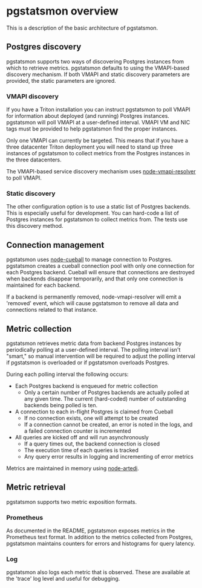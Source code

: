 # pgstatsmon overview

This is a description of the basic architecture of pgstatsmon.

## Postgres discovery

pgstatsmon supports two ways of discovering Postgres instances from which to
retrieve metrics. pgstatsmon defaults to using the VMAPI-based discovery
mechanism. If both VMAPI and static discovery parameters are provided, the
static parameters are ignored.

### VMAPI discovery

If you have a Triton installation you can instruct pgstatsmon to poll VMAPI
for information about deployed (and running) Postgres instances. pgstatsmon
will poll VMAPI at a user-defined interval. VMAPI VM and NIC tags must be
provided to help pgstatsmon find the proper instances.

Only one VMAPI can currently be targeted. This means that if you have a three
datacenter Triton deployment you will need to stand up three instances of
pgstatsmon to collect metrics from the Postgres instances in the three
datacenters.

The VMAPI-based service discovery mechanism uses
[node-vmapi-resolver](https://github.com/joyent/node-vmapi-resolver) to poll
VMAPI.

### Static discovery

The other configuration option is to use a static list of Postgres backends.
This is especially useful for development. You can hard-code a list of
Postgres instances for pgstatsmon to collect metrics from. The tests use this
discovery method.

## Connection management

pgstatsmon uses [node-cueball](https://github.com/joyent/node-cueball) to
manage connection to Postgres. pgstatsmon creates a cueball connection pool
with only one connection for each Postgres backend. Cueball will ensure that
connections are destroyed when backends disappear temporarily, and that only one
connection is maintained for each backend.

If a backend is permanently removed, node-vmapi-resolver will emit a 'removed'
event, which will cause pgstatsmon to remove all data and connections related
to that instance.

## Metric collection

pgstatsmon retrieves metric data from backend Postgres instances by
periodically polling at a user-defined interval. The polling interval isn't
"smart," so manual intervention will be required to adjust the polling interval
if pgstatsmon is overloaded or if pgstatsmon overloads Postgres.

During each polling interval the following occurs:

* Each Postgres backend is enqueued for metric collection
  * Only a certain number of Postgres backends are actually polled at any given
    time. The current (hard-coded) number of outstanding backends being polled
    is ten.
* A connection to each in-flight Postgres is claimed from Cueball
  * If no connection exists, one will attempt to be created
  * If a connection cannot be created, an error is noted in the logs, and
    a failed connection counter is incremented
* All queries are kicked off and will run asynchronously
  * If a query times out, the backend connection is closed
  * The execution time of each queries is tracked
  * Any query error results in logging and incrementing of error metrics

Metrics are maintained in memory using
[node-artedi](https://github.com/joyent/node-artedi).

## Metric retrieval

pgstatsmon supports two metric exposition formats.

### Prometheus

As documented in the README, pgstatsmon exposes metrics in the Prometheus
text format. In addition to the metrics collected from Postgres, pgstatsmon
maintains counters for errors and histograms for query latency.

### Log

pgstatsmon also logs each metric that is observed. These are available at the
'trace' log level and useful for debugging.
